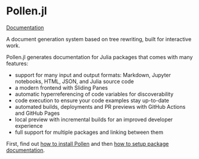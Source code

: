 # Pollen.jl

[Documentation](https://lorenzoh.github.io/Pollen.jl)

A document generation system based on tree rewriting, built for interactive work.

Pollen.jl generates documentation for Julia packages that comes with many features:

- support for many input and output formats: Markdown, Jupyter notebooks, HTML, JSON, and Julia source code
- a modern frontend with Sliding Panes
- automatic hyperreferencing of code variables for discoverability
- code execution to ensure your code examples stay up-to-date
- automated builds, deployments and PR previews with GitHub Actions and GitHub Pages
- local preview with incremental builds for an improved developer experience
- full support for multiple packages and linking between them

First, find out [how to install Pollen](https://lorenzoh.github.io/Pollen.jl/dev/Pollen@dev/doc/docs/howto/install.md.html) and then [how to setup package documentation](https://lorenzoh.github.io/Pollen.jl/dev/Pollen@dev/doc/docs/tutorials/setup.md.html).
